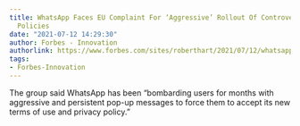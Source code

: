 ```yaml
---
title: WhatsApp Faces EU Complaint For ‘Aggressive’ Rollout Of Controversial Privacy
  Policies
date: "2021-07-12 14:29:30"
author: Forbes - Innovation
authorlink: https://www.forbes.com/sites/roberthart/2021/07/12/whatsapp-faces-eu-complaint-for-aggressive-rollout-of-controversial-privacy-policies/
tags:
- Forbes-Innovation
---
```

The group said WhatsApp has been “bombarding users for months with aggressive and persistent pop-up messages to force them to accept its new terms of use and privacy policy.”